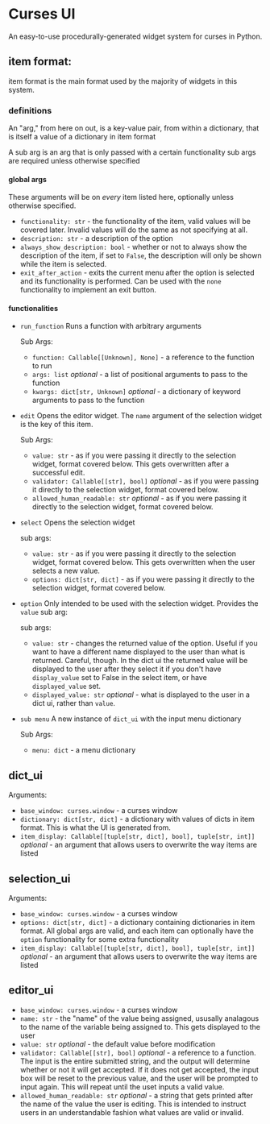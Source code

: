 # Curses UI
An easy-to-use procedurally-generated widget system for curses in Python.

## item format:

item format is the main format used by the majority of widgets in this system.

### definitions
An "arg," from here on out, is a key-value pair, from within a dictionary, that is itself a value of a dictionary in item format

A sub arg is an arg that is only passed with a certain functionality
sub args are required unless otherwise specified

#### global args
These arguments will be on *every* item listed here, optionally unless otherwise specified.
- `functionality: str` - the functionality of the item, valid values will be covered later. Invalid values will do the same as not specifying at all.
- `description: str` - a description of the option
- `always_show_description: bool` - whether or not to always show the description of the item, if set to `False`, the description will only be shown while the item is selected.
- `exit_after_action` - exits the current menu after the option is selected and its functionality is performed. Can be used with the `none` functionality to implement an exit button.

#### functionalities
- `run_function`
    Runs a function with arbitrary arguments
    
    Sub Args:
    - `function: Callable[[Unknown], None]` - a reference to the function to run
    - `args: list` *optional* - a list of positional arguments to pass to the function
    - `kwargs: dict[str, Unknown]` *optional* - a dictionary of keyword arguments to pass to the function
- `edit`
    Opens the editor widget. The `name` argument of the selection widget is the key of this item.
    
    Sub Args:
    - `value: str` - as if you were passing it directly to the selection widget, format covered below. This gets overwritten after a successful edit.
    - `validator: Callable[[str], bool]` *optional* - as if you were passing it directly to the selection widget, format covered below.
    - `allowed_human_readable: str` *optional* - as if you were passing it directly to the selection widget, format covered below.
- `select`
    Opens the selection widget

    sub args:
    - `value: str` - as if you were passing it directly to the selection widget, format covered below. This gets overwritten when the user selects a new value.
    - `options: dict[str, dict]` - as if you were passing it directly to the selection widget, format covered below.
- `option`
    Only intended to be used with the selection widget. Provides the `value` sub arg:

    sub args:
    - `value: str` - changes the returned value of the option. Useful if you want to have a different name displayed to the user than what is returned. Careful, though. In the dict ui the returned value will be displayed to the user after they select it if you don't have `display_value` set to False in the select item, or have `displayed_value` set.
    - `displayed_value: str` *optional* - what is displayed to the user in a dict ui, rather than `value`.
- `sub menu`
    A new instance of `dict_ui` with the input menu dictionary

    Sub Args:
    - `menu: dict` - a menu dictionary

## dict_ui
Arguments:
- `base_window: curses.window` - a curses window
- `dictionary: dict[str, dict]` - a dictionary with values of dicts in item format. This is what the UI is generated from.
- `item_display: Callable[[tuple[str, dict], bool], tuple[str, int]]` *optional* - an argument that allows users to overwrite the way items are listed

## selection_ui
Arguments:
- `base_window: curses.window` - a curses window
- `options: dict[str, dict]` - a dictionary containing dictionaries in item format. All global args are valid, and each item can optionally have the `option` functionality for some extra functionality
- `item_display: Callable[[tuple[str, dict], bool], tuple[str, int]]` *optional* - an argument that allows users to overwrite the way items are listed

## editor_ui
- `base_window: curses.window` - a curses window
- `name: str` - the "name" of the value being assigned, ususally analagous to the name of the variable being assigned to. This gets displayed to the user
- `value: str` *optional* - the default value before modification
- `validator: Callable[[str], bool]` *optional* - a reference to a function. The input is the entire submitted string, and the output will determine whether or not it will get accepted. If it does not get accepted, the input box will be reset to the previous value, and the user will be prompted to input again. This will repeat until the uset inputs a valid value.
- `allowed_human_readable: str` *optional* - a string that gets printed after the name of the value the user is editing. This is intended to instruct users in an understandable fashion what values are valid or invalid.